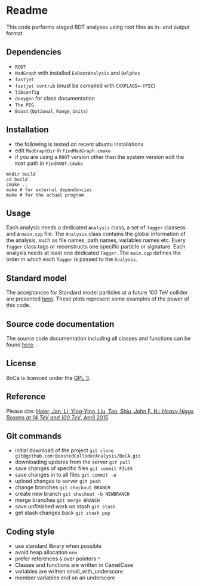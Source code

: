 # Readme

This code performs staged BDT analyses using root files as in- and output format.

## Dependencies

* `ROOT`
* `MadGraph` with installed `ExRootAnalysis` and `Delphes`
* `fastjet`
* `fastjet contrib` (must be compiled with `CXXFLAGS=-fPIC`)
* `libconfig`
* `doxygen` for class documentation
* `The PEG`
* `Boost` (`Optional`, `Range`, `Units`)

## Installation

* the following is tested on recent ubuntu installations
* edit `MadGraphDir` in `FindMadGraph.cmake`
* if you are using a `ROOT` version other than the system version edit the `ROOT` path in `FindROOT.cmake`

~~~~
mkdir build
cd build
cmake ..
make # for external dependencies
make # for the actual program
~~~~

## Usage

Each analysis needs a dedicated `Analysis` class, a set of `Tagger` classess and a `main.cpp` file.
The `Analysis` class contains the global information of the analysis, such as file names, path names, variables names etc.
Every `Tagger` class tags or reconstructs one specific particle or signature. Each analysis needs at least one dedicated `Tagger`.
The `main.cpp` defines the order in which each `Tagger` is passed to the `Analysis`.

## Standard model

The acceptances for Standard model particles at a future 100 TeV collider are presented [here](doc/standard-model.md).
These plots represent some examples of the power of this code.

## Source code documentation

The source code documentation including all classes and functions can be found [here](http://boostedcollideranalysis.github.io/BoCA).

## License

BoCa is licenced under the [GPL 3](doc/License.md).

## Reference

Please cite:
[Hajer, Jan, Li, Ying-Ying, Liu, Tao, Shiu, John F. H.: *Heavy Higgs Bosons at 14 TeV and 100 TeV*, April 2015](https://inspirehep.net/record/1365110)

## Git commands

* initial download of the project `git clone git@github.com:BoostedColliderAnalysis/BoCA.git`
* downloading updates from the server `git pull`
* save changes of specific files `git commit FILES`
* save changes in to all files `git commit -a`
* upload changes to server `git push`
* change branches `git checkout BRANCH`
* create new branch `git checkout -b NEWBRANCH`
* merge branches `git merge BRANCH`
* save unfinished work on stash `git stash`
* get stash changes back `git stash pop`

## Coding style

* use standard library when possible
* avoid heap allocation `new`
* prefer references `&` over pointers `*`
* Classes and functions are written in CamelCase
* variables are written small_with_underscore
* member variables end on an underscore
